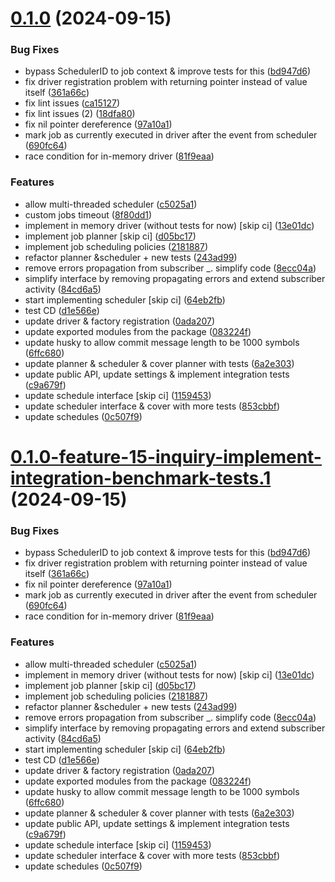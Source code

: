 # [0.1.0](https://github.com/misikdmytro/gotick/compare/v0.0.1...v0.1.0) (2024-09-15)


### Bug Fixes

* bypass SchedulerID to job context & improve tests for this ([bd947d6](https://github.com/misikdmytro/gotick/commit/bd947d65985376b5ed9da804d3d9b93ccd49fe49))
* fix driver registration problem with returning pointer instead of value itself ([361a66c](https://github.com/misikdmytro/gotick/commit/361a66cfe6ffa2463c1d3f5425a913016636e528))
* fix lint issues ([ca15127](https://github.com/misikdmytro/gotick/commit/ca151273dcb17335c633e9b2ca36268ba3fa8cfa))
* fix lint issues (2) ([18dfa80](https://github.com/misikdmytro/gotick/commit/18dfa803f591bddc2c904dc112b6036e605d6f60))
* fix nil pointer dereference ([97a10a1](https://github.com/misikdmytro/gotick/commit/97a10a14fe1b42c772392af23345368f389c0b0d))
* mark job as currently executed in driver after the event from scheduler ([690fc64](https://github.com/misikdmytro/gotick/commit/690fc6485c70b2862fa1e39125c87b01106b3f5e))
* race condition for in-memory driver ([81f9eaa](https://github.com/misikdmytro/gotick/commit/81f9eaaae9cffd8d9ef62fabf0dae590d2aec53a))


### Features

* allow multi-threaded scheduler ([c5025a1](https://github.com/misikdmytro/gotick/commit/c5025a1cc31cb8eb8f2015dd1d6f8e939a12ab26))
* custom jobs timeout ([8f80dd1](https://github.com/misikdmytro/gotick/commit/8f80dd15ad64b3f44a1ddd3deefe2fa1f109504d))
* implement in memory driver (without tests for now) [skip ci] ([13e01dc](https://github.com/misikdmytro/gotick/commit/13e01dcf6f5e54e3b4937563a5d643d689f73638))
* implement job planner [skip ci] ([d05bc17](https://github.com/misikdmytro/gotick/commit/d05bc17c6b2a3b2f68e88e438f06ccf56ac0d2ec))
* implement job scheduling policies ([2181887](https://github.com/misikdmytro/gotick/commit/21818876bb979556450bcae23a28c1492cbb43d4))
* refactor planner &scheduler + new tests ([243ad99](https://github.com/misikdmytro/gotick/commit/243ad99796a605346efb309e94f0228e694fdfa1))
* remove errors propagation from subscriber _. simplify code ([8ecc04a](https://github.com/misikdmytro/gotick/commit/8ecc04a8d8900ac04468e068d6c16d3386fbbc4a))
* simplify interface by removing propagating errors and extend subscriber activity ([84cd6a5](https://github.com/misikdmytro/gotick/commit/84cd6a575dc9a3adbfb5501878c562d138d6e7b5))
* start implementing scheduler [skip ci] ([64eb2fb](https://github.com/misikdmytro/gotick/commit/64eb2fb7990ad808855f748eb68eeb3122c3da58))
* test CD ([d1e566e](https://github.com/misikdmytro/gotick/commit/d1e566e87ed636983f5c382e38684cd5d282d6e0))
* update driver & factory registration ([0ada207](https://github.com/misikdmytro/gotick/commit/0ada207eec625aa58cffb0e5d235a8b46fd0a9b0))
* update exported modules from the package ([083224f](https://github.com/misikdmytro/gotick/commit/083224f06f5a81e2780fc60196bd02bdf9b8af4d))
* update husky to allow commit message length to be 1000 symbols ([6ffc680](https://github.com/misikdmytro/gotick/commit/6ffc680194efe51d07d6124eed53351ba79c6028))
* update planner & scheduler & cover planner with tests ([6a2e303](https://github.com/misikdmytro/gotick/commit/6a2e30335ec449fd2a02757db6c0c5e60cea8b5c))
* update public API, update settings & implement integration tests ([c9a679f](https://github.com/misikdmytro/gotick/commit/c9a679ff47a30a92bb8ae01bea1b5f72e8af709f))
* update schedule interface [skip ci] ([1159453](https://github.com/misikdmytro/gotick/commit/115945383855660926e67c5ec5db0cfab9e62346))
* update scheduler interface & cover with more tests ([853cbbf](https://github.com/misikdmytro/gotick/commit/853cbbfd529f7b1e2e1b2f54030d7e63eace5c5a))
* update schedules ([0c507f9](https://github.com/misikdmytro/gotick/commit/0c507f9135cd9d039d47b1a8e4c2cf9446284247))

# [0.1.0-feature-15-inquiry-implement-integration-benchmark-tests.1](https://github.com/misikdmytro/gotick/compare/v0.0.1...v0.1.0-feature-15-inquiry-implement-integration-benchmark-tests.1) (2024-09-15)


### Bug Fixes

* bypass SchedulerID to job context & improve tests for this ([bd947d6](https://github.com/misikdmytro/gotick/commit/bd947d65985376b5ed9da804d3d9b93ccd49fe49))
* fix driver registration problem with returning pointer instead of value itself ([361a66c](https://github.com/misikdmytro/gotick/commit/361a66cfe6ffa2463c1d3f5425a913016636e528))
* fix nil pointer dereference ([97a10a1](https://github.com/misikdmytro/gotick/commit/97a10a14fe1b42c772392af23345368f389c0b0d))
* mark job as currently executed in driver after the event from scheduler ([690fc64](https://github.com/misikdmytro/gotick/commit/690fc6485c70b2862fa1e39125c87b01106b3f5e))
* race condition for in-memory driver ([81f9eaa](https://github.com/misikdmytro/gotick/commit/81f9eaaae9cffd8d9ef62fabf0dae590d2aec53a))


### Features

* allow multi-threaded scheduler ([c5025a1](https://github.com/misikdmytro/gotick/commit/c5025a1cc31cb8eb8f2015dd1d6f8e939a12ab26))
* implement in memory driver (without tests for now) [skip ci] ([13e01dc](https://github.com/misikdmytro/gotick/commit/13e01dcf6f5e54e3b4937563a5d643d689f73638))
* implement job planner [skip ci] ([d05bc17](https://github.com/misikdmytro/gotick/commit/d05bc17c6b2a3b2f68e88e438f06ccf56ac0d2ec))
* implement job scheduling policies ([2181887](https://github.com/misikdmytro/gotick/commit/21818876bb979556450bcae23a28c1492cbb43d4))
* refactor planner &scheduler + new tests ([243ad99](https://github.com/misikdmytro/gotick/commit/243ad99796a605346efb309e94f0228e694fdfa1))
* remove errors propagation from subscriber _. simplify code ([8ecc04a](https://github.com/misikdmytro/gotick/commit/8ecc04a8d8900ac04468e068d6c16d3386fbbc4a))
* simplify interface by removing propagating errors and extend subscriber activity ([84cd6a5](https://github.com/misikdmytro/gotick/commit/84cd6a575dc9a3adbfb5501878c562d138d6e7b5))
* start implementing scheduler [skip ci] ([64eb2fb](https://github.com/misikdmytro/gotick/commit/64eb2fb7990ad808855f748eb68eeb3122c3da58))
* test CD ([d1e566e](https://github.com/misikdmytro/gotick/commit/d1e566e87ed636983f5c382e38684cd5d282d6e0))
* update driver & factory registration ([0ada207](https://github.com/misikdmytro/gotick/commit/0ada207eec625aa58cffb0e5d235a8b46fd0a9b0))
* update exported modules from the package ([083224f](https://github.com/misikdmytro/gotick/commit/083224f06f5a81e2780fc60196bd02bdf9b8af4d))
* update husky to allow commit message length to be 1000 symbols ([6ffc680](https://github.com/misikdmytro/gotick/commit/6ffc680194efe51d07d6124eed53351ba79c6028))
* update planner & scheduler & cover planner with tests ([6a2e303](https://github.com/misikdmytro/gotick/commit/6a2e30335ec449fd2a02757db6c0c5e60cea8b5c))
* update public API, update settings & implement integration tests ([c9a679f](https://github.com/misikdmytro/gotick/commit/c9a679ff47a30a92bb8ae01bea1b5f72e8af709f))
* update schedule interface [skip ci] ([1159453](https://github.com/misikdmytro/gotick/commit/115945383855660926e67c5ec5db0cfab9e62346))
* update scheduler interface & cover with more tests ([853cbbf](https://github.com/misikdmytro/gotick/commit/853cbbfd529f7b1e2e1b2f54030d7e63eace5c5a))
* update schedules ([0c507f9](https://github.com/misikdmytro/gotick/commit/0c507f9135cd9d039d47b1a8e4c2cf9446284247))

